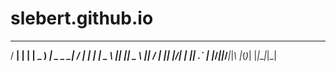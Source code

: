 # slebert.github.io
  ___ _    ___ ___ ___ ___ _____ __  __ ___ _  _ 
 / __| |  | __| _ ) __| _ \_   _|  \/  | __| \| |
 \__ \ |__| _|| _ \ _||   / | |_| |\/| | _|| .` |
 |___/____|___|___/___|_|_\ |_(_)_|  |_|___|_|\_|
                                                 
